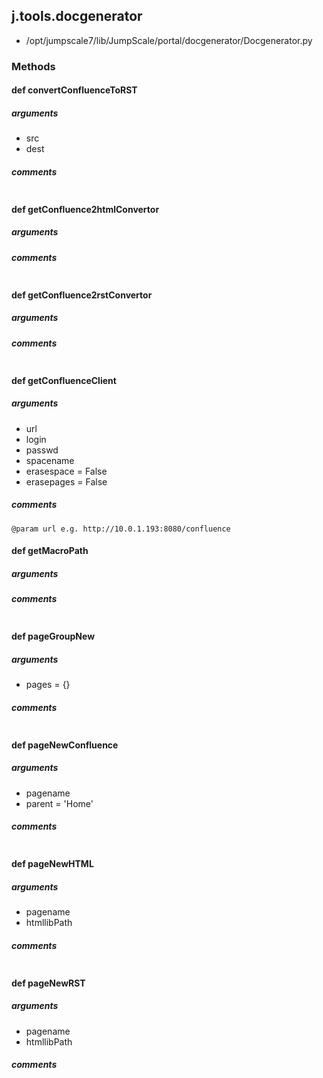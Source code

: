 ## j.tools.docgenerator

- /opt/jumpscale7/lib/JumpScale/portal/docgenerator/Docgenerator.py

### Methods

#### def convertConfluenceToRST 
##### arguments

- src
- dest

##### comments

```

```

#### def getConfluence2htmlConvertor 
##### arguments

##### comments

```

```

#### def getConfluence2rstConvertor 
##### arguments

##### comments

```

```

#### def getConfluenceClient 
##### arguments

- url
- login
- passwd
- spacename
- erasespace = False
- erasepages = False

##### comments

```
@param url e.g. http://10.0.1.193:8080/confluence

```

#### def getMacroPath 
##### arguments

##### comments

```

```

#### def pageGroupNew 
##### arguments

- pages = \{\}

##### comments

```

```

#### def pageNewConfluence 
##### arguments

- pagename
- parent = 'Home'

##### comments

```

```

#### def pageNewHTML 
##### arguments

- pagename
- htmllibPath

##### comments

```

```

#### def pageNewRST 
##### arguments

- pagename
- htmllibPath

##### comments

```

```

